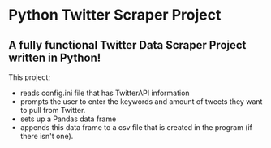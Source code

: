 # Python Twitter Scraper Project

## A fully functional Twitter Data Scraper Project written in Python!

This project;
* reads config.ini file that has TwitterAPI information
* prompts the user to enter the keywords and amount of tweets they want to pull from Twitter.
* sets up a Pandas data frame
* appends this data frame to a csv file that is created in the program (if there isn't one).
